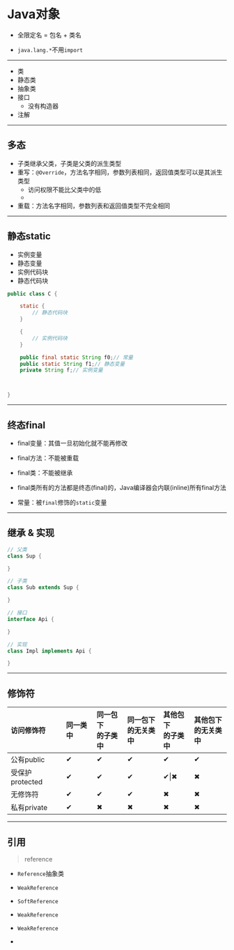 # Java对象

- 全限定名 = 包名 + 类名

- `java.lang.*`不用`import`


---
- 类
- 静态类
- 抽象类
- 接口
    - 没有构造器
- 注解


---


## 多态

- 子类继承父类，子类是父类的派生类型
- 重写：`@Override`，方法名字相同，参数列表相同，返回值类型可以是其派生类型
    - 访问权限不能比父类中的低
    -
- 重载：方法名字相同，参数列表和返回值类型不完全相同

---
## 静态static

- 实例变量
- 静态变量
- 实例代码块
- 静态代码块

```java
public class C {

    static {
        // 静态代码块
    }

    {
        // 实例代码块
    }

    public final static String f0;// 常量
    public static String f1;// 静态变量
    private String f;// 实例变量



}

```



---
## 终态final


- final变量：其值一旦初始化就不能再修改
- final方法：不能被重载
- final类：不能被继承

- final类所有的方法都是终态(final)的，Java编译器会内联(inline)所有final方法

- 常量：被`final`修饰的`static`变量

---
## 继承 & 实现

```java
// 父类
class Sup {

}

// 子类
class Sub extends Sup {

}

// 接口
interface Api {

}

// 实现
class Impl implements Api {

}
```

---

## 修饰符

| 访问修饰符 | 同一类中 | 同一包下<br>的子类中 | 同一包下<br>的无关类中 | 其他包下<br>的子类中 | 其他包下<br>的无关类中 |
| :- | :- | :- | :- | :- | :- |
| 公有public | &#10004; | &#10004; | &#10004; | &#10004; | &#10004; |
| 受保护protected | &#10004; | &#10004; | &#10004; | &#10004;&#124;&#10006; | &#10006; |
| 无修饰符 | &#10004; | &#10004; | &#10004; | &#10006; | &#10006; |
| 私有private | &#10004; | &#10006; | &#10006; | &#10006; | &#10006; |


---

## 引用
> reference

- `Reference`抽象类

- `WeakReference`
- `SoftReference`
- `WeakReference`
- `WeakReference`
-